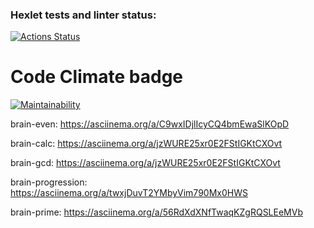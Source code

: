 ### Hexlet tests and linter status:
[![Actions Status](https://github.com/DizzyProtos/python-project-lvl1/workflows/hexlet-check/badge.svg)](https://github.com/DizzyProtos/python-project-lvl1/actions)

# Code Climate badge
[![Maintainability](https://api.codeclimate.com/v1/badges/00dbf89aa693fe6a786c/maintainability)](https://codeclimate.com/github/DizzyProtos/python-project-lvl1/maintainability)

brain-even:
https://asciinema.org/a/C9wxIDjlIcyCQ4bmEwaSlKOpD

brain-calc:
https://asciinema.org/a/jzWURE25xr0E2FStIGKtCXOvt

brain-gcd:
https://asciinema.org/a/jzWURE25xr0E2FStIGKtCXOvt

brain-progression:
https://asciinema.org/a/twxjDuvT2YMbyVim790Mx0HWS

brain-prime:
https://asciinema.org/a/56RdXdXNfTwaqKZgRQSLEeMVb